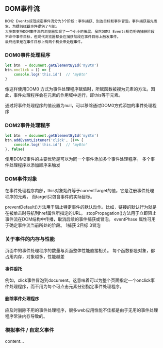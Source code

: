 ## DOM事件流

    DOM2 Events规范规定事件流分为3个阶段：事件捕获、到达目标和事件冒泡。事件捕获最先发生，为提前拦截事件提供了可能。
    大多数支持DOM事件流的浏览器实现了一个小小的拓展。虽然DOM2 Events规范明确捕获阶段不命中事件目标，但现代浏览器都会在捕获阶段在事件目标上触发事件。
    最终结果是在事件目标上有两个机会来处理事件。

### DOM0事件处理程序

```javascript
let btn  = document.getElementById('myBtn')
btn.onclick = () => {
    console.log('this.id')  // 'myBtn'
}
```
像这样使用DOM0 方式为事件处理程序赋值时，所赋函数被视为元素的方法。因此，事件处理程序会在元素的作用域中运行，即this等于元素。

通过将事件处理程序的值设置为null，可以移除通过DOM0方式添加的事件处理程序

### DOM2事件处理程序

```javascript
let btn  = document.getElementById('myBtn')
btn.addEventListener('click', ()=> {
    console.log('this.id')  // 'myBtn'
}, false)
```
使用DOM2事件的主要优势是可以为同一个事件添加多个事件处理程序。
多个事件处理程序以添加顺序来触发

### DOM事件对象

在事件处理程序内部，this对象始终等于currentTarget的值，它是注册事件处理程序的元素，
而target只包含事件的实际目标。

preventDefault()方法用于阻止特定事件的默认动作。比如，链接的默认行为就是在被单击时导航到href属性所指定的URL。
stopPropagation()方法用于立即阻止事件流在DOM结构中传播，取消后续的事件捕获或冒泡。
eventPhase 属性可用于确定事件流当前所处的阶段。 1捕获 2目标 3冒泡


### 关于事件的内存与性能

页面中的事件处理程序的数量与页面整体性能直接相关。
每个函数都是对象，都占用内存，对象越多，性能越差

#### 事件委托

例如，click事件冒泡到document。这意味着可以为整个页面指定一个onclick事件处理程序，而不用为每个可点击元素分别指定事件处理程序。

#### 删除事件处理程序
应及时删除不用的事件处理程序，很多web应用性能不佳都是由于无用的事件处理程序常驻内存导致的。

### 模拟事件 /  自定义事件
content...
